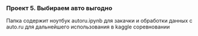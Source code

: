### Проект 5. Выбираем авто выгодно

Папка содержит ноутбук autoru.ipynb для закачки и обработки данных с auto.ru для дальнейшего использования в kaggle соревновании